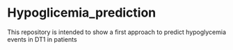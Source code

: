 # Hypoglicemia_prediction
This repository is intended to show a first approach to predict hypoglycemia events in DT1 in patients
